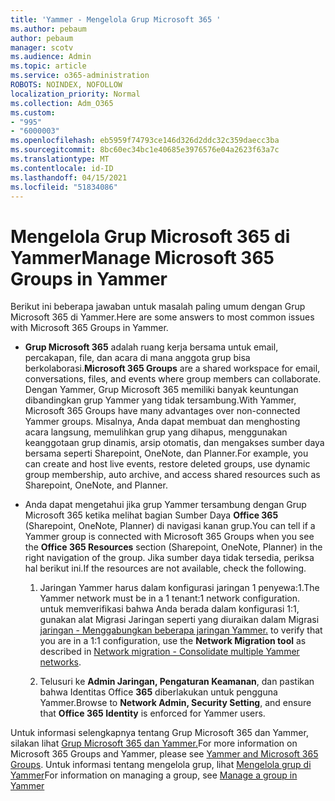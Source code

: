 ```yaml
---
title: 'Yammer - Mengelola Grup Microsoft 365 '
ms.author: pebaum
author: pebaum
manager: scotv
ms.audience: Admin
ms.topic: article
ms.service: o365-administration
ROBOTS: NOINDEX, NOFOLLOW
localization_priority: Normal
ms.collection: Adm_O365
ms.custom:
- "995"
- "6000003"
ms.openlocfilehash: eb5959f74793ce146d326d2ddc32c359daecc3ba
ms.sourcegitcommit: 8bc60ec34bc1e40685e3976576e04a2623f63a7c
ms.translationtype: MT
ms.contentlocale: id-ID
ms.lasthandoff: 04/15/2021
ms.locfileid: "51834086"
---
```

# <a name="manage-microsoft-365-groups-in-yammer"></a><span data-ttu-id="bdfc8-102">Mengelola Grup Microsoft 365 di Yammer</span><span class="sxs-lookup"><span data-stu-id="bdfc8-102">Manage Microsoft 365 Groups in Yammer</span></span>

<span data-ttu-id="bdfc8-103">Berikut ini beberapa jawaban untuk masalah paling umum dengan Grup Microsoft 365 di Yammer.</span><span class="sxs-lookup"><span data-stu-id="bdfc8-103">Here are some answers to most common issues with Microsoft 365 Groups in Yammer.</span></span>

* <span data-ttu-id="bdfc8-104">**Grup Microsoft 365** adalah ruang kerja bersama untuk email, percakapan, file, dan acara di mana anggota grup bisa berkolaborasi.</span><span class="sxs-lookup"><span data-stu-id="bdfc8-104">**Microsoft 365 Groups** are a shared workspace for email, conversations, files, and events where group members can collaborate.</span></span> <span data-ttu-id="bdfc8-105">Dengan Yammer, Grup Microsoft 365 memiliki banyak keuntungan dibandingkan grup Yammer yang tidak tersambung.</span><span class="sxs-lookup"><span data-stu-id="bdfc8-105">With Yammer, Microsoft 365 Groups have many advantages over non-connected Yammer groups.</span></span> <span data-ttu-id="bdfc8-106">Misalnya, Anda dapat membuat dan menghosting acara langsung, memulihkan grup yang dihapus, menggunakan keanggotaan grup dinamis, arsip otomatis, dan mengakses sumber daya bersama seperti Sharepoint, OneNote, dan Planner.</span><span class="sxs-lookup"><span data-stu-id="bdfc8-106">For example, you can create and host live events, restore deleted groups, use dynamic group membership, auto archive, and access shared resources such as Sharepoint, OneNote, and Planner.</span></span>

* <span data-ttu-id="bdfc8-107">Anda dapat mengetahui jika grup Yammer tersambung dengan Grup Microsoft 365 ketika melihat bagian Sumber Daya **Office 365** (Sharepoint, OneNote, Planner) di navigasi kanan grup.</span><span class="sxs-lookup"><span data-stu-id="bdfc8-107">You can tell if a Yammer group is connected with Microsoft 365 Groups when you see the **Office 365 Resources** section (Sharepoint, OneNote, Planner) in the right navigation of the group.</span></span> <span data-ttu-id="bdfc8-108">Jika sumber daya tidak tersedia, periksa hal berikut ini.</span><span class="sxs-lookup"><span data-stu-id="bdfc8-108">If the resources are not available, check the following.</span></span>

  1. <span data-ttu-id="bdfc8-109">Jaringan Yammer harus dalam konfigurasi jaringan 1 penyewa:1.</span><span class="sxs-lookup"><span data-stu-id="bdfc8-109">The Yammer network must be in a 1 tenant:1 network configuration.</span></span> <span data-ttu-id="bdfc8-110">untuk memverifikasi bahwa Anda berada dalam konfigurasi 1:1, gunakan alat Migrasi Jaringan seperti yang diuraikan dalam Migrasi [jaringan - Menggabungkan beberapa jaringan Yammer.](https://docs.microsoft.com/yammer/configure-your-yammer-network/consolidate-multiple-yammer-networks) </span><span class="sxs-lookup"><span data-stu-id="bdfc8-110">to verify that you are in a 1:1 configuration, use the **Network Migration tool** as described in [Network migration - Consolidate multiple Yammer networks](https://docs.microsoft.com/yammer/configure-your-yammer-network/consolidate-multiple-yammer-networks).</span></span>

  2. <span data-ttu-id="bdfc8-111">Telusuri ke **Admin Jaringan, Pengaturan Keamanan**, dan pastikan bahwa Identitas Office **365** diberlakukan untuk pengguna Yammer.</span><span class="sxs-lookup"><span data-stu-id="bdfc8-111">Browse to **Network Admin, Security Setting**, and ensure that **Office 365 Identity** is enforced for Yammer users.</span></span>

<span data-ttu-id="bdfc8-112">Untuk informasi selengkapnya tentang Grup Microsoft 365 dan Yammer, silakan lihat [Grup Microsoft 365 dan Yammer.](https://docs.microsoft.com/yammer/manage-yammer-groups/yammer-and-office-365-groups)</span><span class="sxs-lookup"><span data-stu-id="bdfc8-112">For more information on Microsoft 365 Groups and Yammer, please see [Yammer and Microsoft 365 Groups](https://docs.microsoft.com/yammer/manage-yammer-groups/yammer-and-office-365-groups).</span></span> <span data-ttu-id="bdfc8-113">Untuk informasi tentang mengelola grup, lihat [Mengelola grup di Yammer](https://support.office.com/article/Manage-a-group-in-Yammer-6e05c6d6-5548-4c88-89cd-e6757a514ef2)</span><span class="sxs-lookup"><span data-stu-id="bdfc8-113">For information on managing a group, see [Manage a group in Yammer](https://support.office.com/article/Manage-a-group-in-Yammer-6e05c6d6-5548-4c88-89cd-e6757a514ef2)</span></span>
